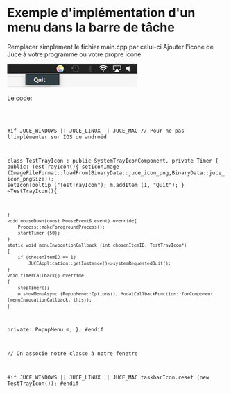 # Exemple d'implémentation d'un menu dans la barre de tâche

Remplacer simplement le fichier main.cpp par celui-ci
Ajouter l'icone de Juce à votre programme ou votre propre icone

![Texte alternatif](taskbar.png) 

Le code:

<code>
  
  #if JUCE_WINDOWS || JUCE_LINUX || JUCE_MAC // Pour ne pas l'implémenter sur IOS ou android
  
class TestTrayIcon : public SystemTrayIconComponent, private Timer
{
public:
    TestTrayIcon(){
        setIconImage (ImageFileFormat::loadFrom(BinaryData::juce_icon_png,BinaryData::juce_icon_pngSize));
        setIconTooltip ("TestTrayIcon");
        m.addItem (1, "Quit");
    }
    ~TestTrayIcon(){
        
    }
    void mouseDown(const MouseEvent& event) override{
        Process::makeForegroundProcess();
        startTimer (50);
    }
    static void menuInvocationCallback (int chosenItemID, TestTrayIcon*)
    {
        if (chosenItemID == 1)
            JUCEApplication::getInstance()->systemRequestedQuit();
    }
    void timerCallback() override
    {
        stopTimer();
        m.showMenuAsync (PopupMenu::Options(), ModalCallbackFunction::forComponent (menuInvocationCallback, this));
    }
private:
    PopupMenu m;
};
#endif

// On associe notre classe à notre fenetre

  #if JUCE_WINDOWS || JUCE_LINUX || JUCE_MAC
            taskbarIcon.reset (new TestTrayIcon());
  #endif
                
</code>


